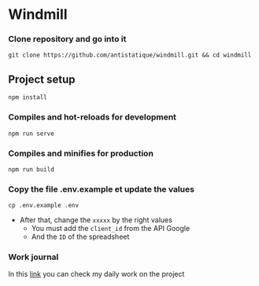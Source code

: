 # Windmill

### Clone repository and go into it 
```
git clone https://github.com/antistatique/windmill.git && cd windmill 
```

## Project setup

```
npm install
```

### Compiles and hot-reloads for development
```
npm run serve
```

### Compiles and minifies for production
```
npm run build
```

### Copy the file .env.example et update the values 
```
cp .env.example .env
```
- After that, change the `xxxxx` by the right values
  - You must add the `client_id` from the API Google
  - And the `ID` of the spreadsheet

### Work journal 

In this [link](https://docs.google.com/spreadsheets/d/1VdWgKJNUbh4l2Fgs0EE9mFe9Lny3hPH48g_UWj54AII/edit?usp=sharing) you can check my daily work on the project
